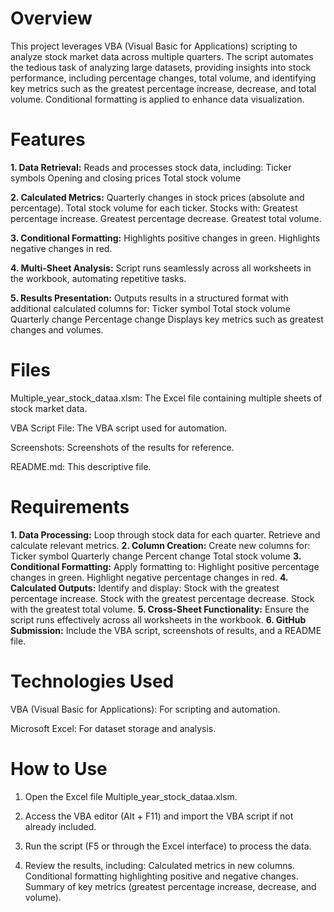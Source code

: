 # Overview

This project leverages VBA (Visual Basic for Applications) scripting to analyze stock market data across multiple quarters. The script automates the tedious task of analyzing large datasets, providing insights into stock performance, including percentage changes, total volume, and identifying key metrics such as the greatest percentage increase, decrease, and total volume. Conditional formatting is applied to enhance data visualization.

# Features

__1. Data Retrieval:__
Reads and processes stock data, including:
Ticker symbols
Opening and closing prices
Total stock volume

__2. Calculated Metrics:__
Quarterly changes in stock prices (absolute and percentage).
Total stock volume for each ticker.
Stocks with:
  Greatest percentage increase.
  Greatest percentage decrease.
  Greatest total volume.

__3. Conditional Formatting:__
Highlights positive changes in green.
Highlights negative changes in red.

__4. Multi-Sheet Analysis:__
Script runs seamlessly across all worksheets in the workbook, automating repetitive tasks.

__5. Results Presentation:__
Outputs results in a structured format with additional calculated columns for:
  Ticker symbol
  Total stock volume
  Quarterly change
  Percentage change
Displays key metrics such as greatest changes and volumes.

# Files

Multiple_year_stock_dataa.xlsm: The Excel file containing multiple sheets of stock market data.

VBA Script File: The VBA script used for automation.

Screenshots: Screenshots of the results for reference.

README.md: This descriptive file.

# Requirements

__1. Data Processing:__
Loop through stock data for each quarter.
Retrieve and calculate relevant metrics.
__2. Column Creation:__
Create new columns for:
Ticker symbol
Quarterly change
Percent change
Total stock volume
__3. Conditional Formatting:__
Apply formatting to:
Highlight positive percentage changes in green.
Highlight negative percentage changes in red.
__4. Calculated Outputs:__
Identify and display:
Stock with the greatest percentage increase.
Stock with the greatest percentage decrease.
Stock with the greatest total volume.
__5. Cross-Sheet Functionality:__
Ensure the script runs effectively across all worksheets in the workbook.
__6. GitHub Submission:__
Include the VBA script, screenshots of results, and a README file.

# Technologies Used

VBA (Visual Basic for Applications): For scripting and automation.

Microsoft Excel: For dataset storage and analysis.

# How to Use
1. Open the Excel file Multiple_year_stock_dataa.xlsm.

2. Access the VBA editor (Alt + F11) and import the VBA script if not already included.
3. Run the script (F5 or through the Excel interface) to process the data.
4. Review the results, including:
  Calculated metrics in new columns.
  Conditional formatting highlighting positive and negative changes.
  Summary of key metrics (greatest percentage increase, decrease, and volume).

<!--Mod 2-->

